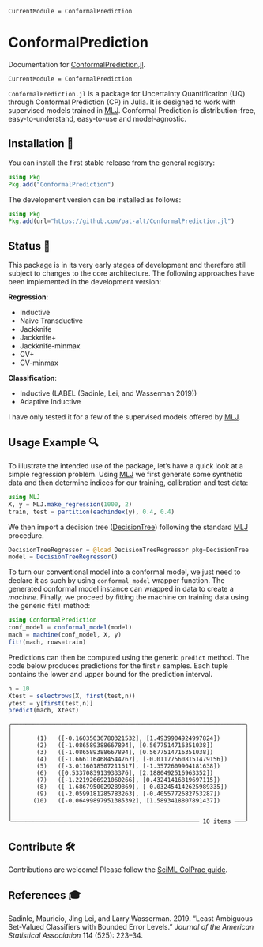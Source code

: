 
``` @meta
CurrentModule = ConformalPrediction
```

# ConformalPrediction

Documentation for [ConformalPrediction.jl](https://github.com/pat-alt/ConformalPrediction.jl).

``` @meta
CurrentModule = ConformalPrediction
```

`ConformalPrediction.jl` is a package for Uncertainty Quantification (UQ) through Conformal Prediction (CP) in Julia. It is designed to work with supervised models trained in [MLJ](https://alan-turing-institute.github.io/MLJ.jl/dev/). Conformal Prediction is distribution-free, easy-to-understand, easy-to-use and model-agnostic.

## Installation 🚩

You can install the first stable release from the general registry:

``` julia
using Pkg
Pkg.add("ConformalPrediction")
```

The development version can be installed as follows:

``` julia
using Pkg
Pkg.add(url="https://github.com/pat-alt/ConformalPrediction.jl")
```

## Status 🔁

This package is in its very early stages of development and therefore still subject to changes to the core architecture. The following approaches have been implemented in the development version:

**Regression**:

- Inductive
- Naive Transductive
- Jackknife
- Jackknife+
- Jackknife-minmax
- CV+
- CV-minmax

**Classification**:

- Inductive (LABEL (Sadinle, Lei, and Wasserman 2019))
- Adaptive Inductive

I have only tested it for a few of the supervised models offered by [MLJ](https://alan-turing-institute.github.io/MLJ.jl/dev/).

## Usage Example 🔍

To illustrate the intended use of the package, let’s have a quick look at a simple regression problem. Using [MLJ](https://alan-turing-institute.github.io/MLJ.jl/dev/) we first generate some synthetic data and then determine indices for our training, calibration and test data:

``` julia
using MLJ
X, y = MLJ.make_regression(1000, 2)
train, test = partition(eachindex(y), 0.4, 0.4)
```

We then import a decision tree ([DecisionTree](https://github.com/Evovest/DecisionTree.jl)) following the standard [MLJ](https://alan-turing-institute.github.io/MLJ.jl/dev/) procedure.

``` julia
DecisionTreeRegressor = @load DecisionTreeRegressor pkg=DecisionTree
model = DecisionTreeRegressor() 
```

To turn our conventional model into a conformal model, we just need to declare it as such by using `conformal_model` wrapper function. The generated conformal model instance can wrapped in data to create a *machine*. Finally, we proceed by fitting the machine on training data using the generic `fit!` method:

``` julia
using ConformalPrediction
conf_model = conformal_model(model)
mach = machine(conf_model, X, y)
fit!(mach, rows=train)
```

Predictions can then be computed using the generic `predict` method. The code below produces predictions for the first `n` samples. Each tuple contains the lower and upper bound for the prediction interval.

``` julia
n = 10
Xtest = selectrows(X, first(test,n))
ytest = y[first(test,n)]
predict(mach, Xtest)
```

    ╭──────────────────────────────────────────────────────────────────╮
    │                                                                  │
    │       (1)   ([-0.16035036780321532], [1.4939904924997824])       │
    │       (2)   ([-1.086589388667894], [0.5677514716351038])         │
    │       (3)   ([-1.086589388667894], [0.5677514716351038])         │
    │       (4)   ([-1.6661164684544767], [-0.011775608151479156])     │
    │       (5)   ([-3.0116018507211617], [-1.3572609904181638])       │
    │       (6)   ([0.5337083913933376], [2.1880492516963352])         │
    │       (7)   ([-1.2219266921060266], [0.43241416819697115])       │
    │       (8)   ([-1.6867950029289869], [-0.032454142625989335])     │
    │       (9)   ([-2.0599181285783263], [-0.4055772682753287])       │
    │      (10)   ([-0.06499897951385392], [1.5893418807891437])       │
    │                                                                  │
    │                                                                  │
    ╰───────────────────────────────────────────────────── 10 items ───╯

## Contribute 🛠

Contributions are welcome! Please follow the [SciML ColPrac guide](https://github.com/SciML/ColPrac).

## References 🎓

Sadinle, Mauricio, Jing Lei, and Larry Wasserman. 2019. “Least Ambiguous Set-Valued Classifiers with Bounded Error Levels.” *Journal of the American Statistical Association* 114 (525): 223–34.
